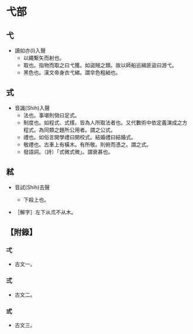 # 弋部

## 弋

- 讀如亦(I)入聲
    - 以繩繫矢而射也。
    - 取也。指物而取之曰弋獲。如盜賊之類。故以師船巡緝匪盜曰游弋。
    - 黑色也。漢文帝身衣弋綈。謂皁色粗紬也。

## 式

- 音識(Shih)入聲
    - 法也。事堪則傚曰足式。
    - 制度也。如程式、式樣。皆為人所取法者也。又代數術中依定義演成之方程式。為同類之題所公用者。謂之公式。
    - 禮也。如俗言開學禮曰開校式。結婚禮曰結婚式。
    - 敬禮也。古車上有橫木。有所敬。則俯而憑之。謂之式。
    - 發語詞。（詩）「式微式微」。謂衰甚也。

## 弒

- 音試(Shih)去聲
    - 下殺上也。

- ［解字］左下从朮不从木。

## 【附錄】

### 弌
- 古文一。

### 弍
- 古文二。

### 弎
- 古文三。

